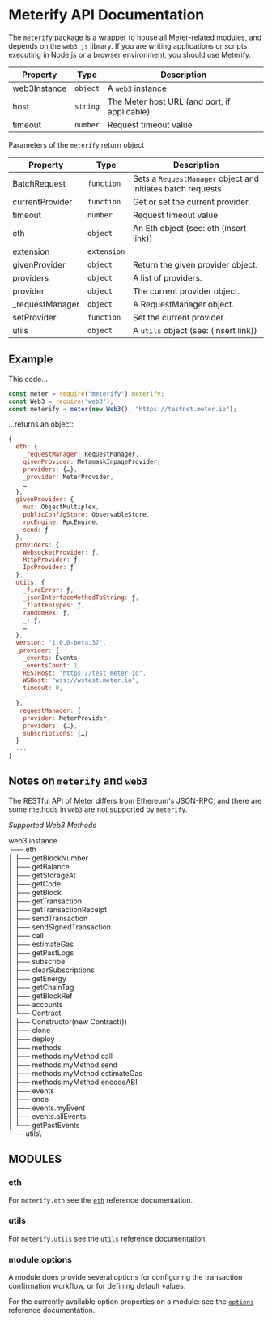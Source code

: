 # Meterify API Documentation

The `meterify` package is a wrapper to house all Meter-related modules, and depends on the `web3.js` library. If you are writing applications or scripts executing in Node.js or a browser environment, you should use Meterify.

| Property     | Type     | Description                                  |
| ------------ | -------- | -------------------------------------------- |
| web3Instance | `object` | A `web3` instance                            |
| host         | `string` | The Meter host URL (and port, if applicable) |
| timeout      | `number` | Request timeout value                        |

Parameters of the `meterify` return object

| Property         | Type        | Description                                                 |
| ---------------- | ----------- | ----------------------------------------------------------- |
| BatchRequest     | `function`  | Sets a `RequestManager` object and initiates batch requests |
| currentProvider  | `function`  | Get or set the current provider.                            |
| timeout          | `number`    | Request timeout value                                       |
| eth              | `object`    | An Eth object (see: eth (insert link))                      |
| extension        | `extension` |                                                             |
| givenProvider    | `object`    | Return the given provider object.                           |
| providers        | `object`    | A list of providers.                                        |
| provider         | `object`    | The current provider object.                                |
| \_requestManager | `object`    | A RequestManager object.                                    |
| setProvider      | `function`  | Set the current provider.                                   |
| utils            | `object`    | A `utils` object (see: (insert link))                       |

## Example

This code...

```javascript
const meter = require("meterify").meterify;
const Web3 = require("web3");
const meterify = meter(new Web3(), "https://testnet.meter.io");
```

...returns an object:

```javascript
{
  eth: {
    _requestManager: RequestManager,
    givenProvider: MetamaskInpageProvider,
    providers: {…},
    _provider: MeterProvider, 
    …
  },
  givenProvider: {
    mux: ObjectMultiplex,
    publicConfigStore: ObservableStore,
    rpcEngine: RpcEngine,
    send: ƒ
  },
  providers: {
    WebsocketProvider: ƒ,
    HttpProvider: ƒ,
    IpcProvider: ƒ
  },
  utils: {
    _fireError: ƒ,
    _jsonInterfaceMethodToString: ƒ,
    _flattenTypes: ƒ,
    randomHex: ƒ,
    _: ƒ, 
    …
  },
  version: "1.0.0-beta.37",
  _provider: {
    _events: Events,
    _eventsCount: 1,
    RESTHost: "https://test.meter.io",
    WSHost: "wss://wstest.meter.io",
    timeout: 0, 
    …
  },
  _requestManager: {
    provider: MeterProvider,
    providers: {…},
    subscriptions: {…}
  }
  ...
}
```

## Notes on `meterify` and `web3`

The RESTful API of Meter differs from Ethereum's JSON-RPC, and there are some methods in `web3` are not supported by `meterify`.

_Supported Web3 Methods_

web3 instance\
├── eth\
│ ├── getBlockNumber\
│ ├── getBalance\
│ ├── getStorageAt\
│ ├── getCode\
│ ├── getBlock\
│ ├── getTransaction\
│ ├── getTransactionReceipt\
│ ├── sendTransaction\
│ ├── sendSignedTransaction\
│ ├── call\
│ ├── estimateGas\
│ ├── getPastLogs\
│ ├── subscribe\
│ ├── clearSubscriptions\
│ ├── getEnergy\
│ ├── getChainTag\
│ ├── getBlockRef\
│ ├── accounts\
│ └── Contract\
│ ├── Constructor(new Contract())\
│ ├── clone\
│ ├── deploy\
│ ├── methods\
│ ├── methods.myMethod.call\
│ ├── methods.myMethod.send\
│ ├── methods.myMethod.estimateGas\
│ ├── methods.myMethod.encodeABI\
│ ├── events\
│ ├── once\
│ ├── events.myEvent\
│ ├── events.allEvents\
│ └── getPastEvents\
└── utils\


## MODULES <a href="#modules" id="modules"></a>

### eth <a href="#eth" id="eth"></a>

For `meterify.eth` see the [`eth`](meterify.eth.md) reference documentation.

### utils <a href="#utils" id="utils"></a>

For `meterify.utils` see the [`utils`](meterify.utils.md) reference documentation.

### module.options <a href="#module-options" id="module-options"></a>

A module does provide several options for configuring the transaction confirmation workflow, or for defining default values.

For the currently available option properties on a module: see the [`options`](meterify.module.options.md) reference documentation.
